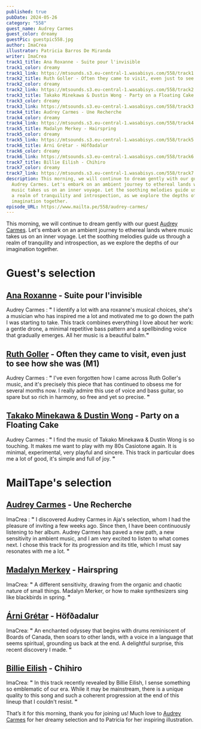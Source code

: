 ```yaml
---
published: true
pubDate: 2024-05-26
category: "558"
guest_name: Audrey Carmes
guest_color: dreamy
guestPic: guestpic558.jpg
author: ImaCrea
illustrator: Patricia Barros De Miranda
writer: ImaCrea
track1_title: Ana Roxanne - Suite pour l'invisible
track1_color: dreamy
track1_link: https://mtsounds.s3.eu-central-1.wasabisys.com/558/track1.mp3
track2_title: Ruth Goller - Often they came to visit, even just to see how she was (M1)
track2_color: dreamy
track2_link: https://mtsounds.s3.eu-central-1.wasabisys.com/558/track2.mp3
track3_title: Takako Minekawa & Dustin Wong - Party on a Floating Cake
track3_color: dreamy
track3_link: https://mtsounds.s3.eu-central-1.wasabisys.com/558/track3.mp3
track4_title: Audrey Carmes - Une Recherche
track4_color: dreamy
track4_link: https://mtsounds.s3.eu-central-1.wasabisys.com/558/track4.mp3
track5_title: Madalyn Merkey - Hairspring
track5_color: dreamy
track5_link: https://mtsounds.s3.eu-central-1.wasabisys.com/558/track5.mp3
track6_title: Árni Grétar - Höfðadalur
track6_color: dreamy
track6_link: https://mtsounds.s3.eu-central-1.wasabisys.com/558/track6.mp3
track7_title: Billie Eilish - Chihiro
track7_color: dreamy
track7_link: https://mtsounds.s3.eu-central-1.wasabisys.com/558/track7.mp3
description: This morning, we will continue to dream gently with our guest
  Audrey Carmes. Let's embark on an ambient journey to ethereal lands where
  music takes us on an inner voyage. Let the soothing melodies guide us through
  a realm of tranquility and introspection, as we explore the depths of our
  imagination together.
episode_URL: https://www.mailta.pe/558/audrey-carmes/
---
```

This morning, we will continue to dream gently with our guest [Audrey Carmes](https://audreycarmes.bandcamp.com/album/quelque-chose-sest-dissip). Let's embark on an ambient journey to ethereal lands where music takes us on an inner voyage. Let the soothing melodies guide us through a realm of tranquility and introspection, as we explore the depths of our imagination together.

# Guest's selection

## [Ana Roxanne](https://anaroxanne.bandcamp.com/album/because-of-a-flower-2) - Suite pour l'invisible

Audrey Carmes : **"** I identify a lot with ana roxanne's musical choices, she's a musician who has inspired me a lot and motivated me to go down the path I was starting to take. This track combines everything I love about her work: a gentle drone, a minimal repetitive bass pattern and a spellbinding voice that gradually emerges. All her music is a beautiful balm.**"** 

## [Ruth Goller](https://ruthgoller.bandcamp.com/album/skylla) - Often they came to visit, even just to see how she was (M1)

Audrey Carmes : **"** I've even forgotten how I came across Ruth Goller's music, and it's precisely this piece that has continued to obsess me for several months now. I really admire this use of voice and bass guitar, so spare but so rich in harmony, so free and yet so precise. **"** 

## [Takako Minekawa & Dustin Wong](https://dustinwong.bandcamp.com/album/toropical-circle) - Party on a Floating Cake

Audrey Carmes : **"** I find the music of Takako Minekawa & Dustin Wong is so touching. It makes me want to play with my 80s Casiotone again. It is minimal, experimental, very playful and sincere. This track in particular does me a lot of good, it's simple and full of joy. **"** 

# MailTape's selection

## [Audrey Carmes](https://audreycarmes.bandcamp.com/album/quelque-chose-sest-dissip) - Une Recherche

 ImaCrea : **"** I discovered Audrey Carmes in Aja's selection, whom I had the pleasure of inviting a few weeks ago. Since then, I have been continuously listening to her album. Audrey Carmes has paved a new path, a new sensitivity in ambient music, and I am very excited to listen to what comes next. I chose this track for its progression and its title, which I must say resonates with me a lot. **"** 

## [Madalyn Merkey](https://madalynmerkey.bandcamp.com/album/puzzle-music) - Hairspring

 ImaCrea: **"** A different sensitivity, drawing from the organic and chaotic nature of small things. Madalyn Merker, or how to make synthesizers sing like blackbirds in spring. **"** 

## [Árni Grétar](https://moatun7.bandcamp.com/track/h-f-adalur) - Höfðadalur

 ImaCrea: **"** An enchanted odyssey that begins with drums reminiscent of Boards of Canada, then soars to other lands, with a voice in a language that seems spiritual, grounding us back at the end. A delightful surprise, this recent discovery I made. **"** 

## [Billie Eilish](https://store.billieeilish.com/) - Chihiro

 ImaCrea: **"** In this track recently revealed by Billie Eilish, I sense something so emblematic of our era. While it may be mainstream, there is a unique quality to this song and such a coherent progression at the end of this lineup that I couldn't resist. **"** 

That’s it for this morning, thank you for joining us! Much love to [Audrey Carmes](https://audreycarmes.bandcamp.com/album/quelque-chose-sest-dissip) for her dreamy selection and to Patricia for her inspiring illustration.
